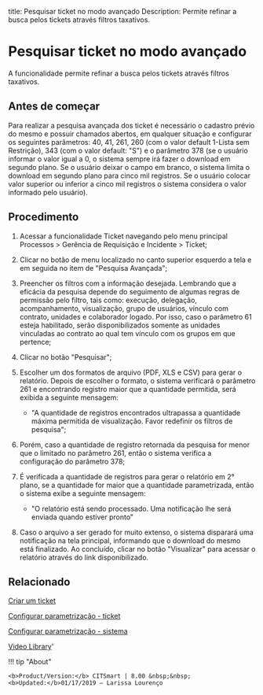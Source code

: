title: Pesquisar ticket no modo avançado
Description: Permite refinar a busca pelos tickets através filtros taxativos. 
# Pesquisar ticket no modo avançado

A funcionalidade permite refinar a busca pelos tickets através filtros taxativos.

Antes de começar
----------------

Para realizar a pesquisa avançada dos ticket é necessário o cadastro prévio do
mesmo e possuir chamados abertos, em qualquer situação e configurar os seguintes
parâmetros: 40, 41, 261, 260 (com o valor default 1-Lista sem Restrição), 343
(com o valor default: "S") e o parâmetro 378 (se o usuário informar o valor
igual a 0, o sistema sempre irá fazer o download em segundo plano. Se o usuário
deixar o campo em branco, o sistema limita o download em segundo plano para
cinco mil registros. Se o usuário colocar valor superior ou inferior a cinco mil
registros o sistema considera o valor informado pelo usuário).

Procedimento
------------

1.  Acessar a funcionalidade Ticket navegando pelo menu principal Processos \>
    Gerência de Requisição e Incidente \> Ticket;

2.  Clicar no botão de menu localizado no canto superior esquerdo a tela e em
    seguida no item de "Pesquisa Avançada";

3.  Preencher os filtros com a informação desejada. Lembrando que a eficácia da
    pesquisa depende do seguimento de algumas regras de permissão pelo filtro,
    tais como: execução, delegação, acompanhamento, visualização, grupo de
    usuários, vínculo com contrato, unidades e colaborador logado. Por isso,
    caso o parâmetro 61 esteja habilitado, serão disponibilizados somente as
    unidades vinculadas ao contrato ao qual tem vínculo com os grupos em que
    pertence;

4.  Clicar no botão "Pesquisar";

5.  Escolher um dos formatos de arquivo (PDF, XLS e CSV) para gerar o relatório.
    Depois de escolher o formato, o sistema verificará o parâmetro 261 e
    encontrando registro maior que a quantidade permitida, será exibida a
    seguinte mensagem:

    -   "A quantidade de registros encontrados ultrapassa a quantidade máxima
        permitida de visualização. Favor redefinir os filtros de pesquisa";

6.  Porém, caso a quantidade de registro retornada da pesquisa for menor que o
    limitado no parâmetro 261, então o sistema verifica a configuração do
    parâmetro 378;

7.  É verificada a quantidade de registros para gerar o relatório em 2° plano,
    se a quantidade for maior que a quantidade parametrizada, então o sistema
    exibe a seguinte mensagem:

    -   "O relatório está sendo processado. Uma notificação lhe será enviada
        quando estiver pronto"

8.  Caso o arquivo a ser gerado for muito extenso, o sistema disparará uma
    notificação na tela principal, informando que o download do mesmo está
    finalizado. Ao concluído, clicar no botão "Visualizar" para acessar o
    relatório através do link disponibilizado.

Relacionado
-----------

[Criar um ticket](/pt-br/citsmart-platform-8/processes/tickets/use/create-ticket.html)

[Configurar parametrização - ticket](/pt-br/citsmart-platform-8/platform-administration/parameters-list/configure-parametrization-ticket.html)

[Configurar parametrização - sistema](/pt-br/citsmart-platform-8/platform-administration/parameters-list/configure-parametrization-system.html)

<i class='fa fa-youtube-play  fa-2x' style='color:#97ce17;vertical-align: middle;'> </i> [Video Library](https://www.youtube.com/playlist?list=PLB5qK2uzf2ROn4Xs6UdH84Ujzta2iJ6Ei)'

!!! tip "About"

    <b>Product/Version:</b> CITSmart | 8.00 &nbsp;&nbsp;
    <b>Updated:</b>01/17/2019 – Larissa Lourenço
